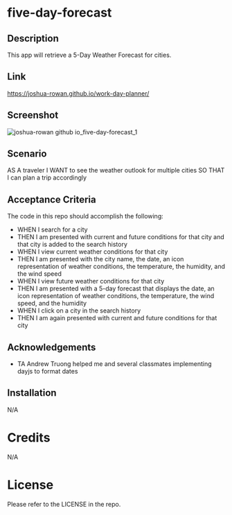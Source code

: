# five-day-forecast

## Description

This app will retrieve a 5-Day Weather Forecast for cities.

## Link
https://joshua-rowan.github.io/work-day-planner/

## Screenshot
![joshua-rowan github io_five-day-forecast_1](https://github.com/joshua-rowan/five-day-forecast/assets/127271690/e1926271-d608-4dc7-9844-7a428b9a83a3)

## Scenario

AS A traveler
I WANT to see the weather outlook for multiple cities
SO THAT I can plan a trip accordingly

## Acceptance Criteria

The code in this repo should accomplish the following:

* WHEN I search for a city
* THEN I am presented with current and future conditions for that city and that city is added to the search history
* WHEN I view current weather conditions for that city
* THEN I am presented with the city name, the date, an icon representation of weather conditions, the temperature, the humidity, and the wind speed
* WHEN I view future weather conditions for that city
* THEN I am presented with a 5-day forecast that displays the date, an icon representation of weather conditions, the temperature, the wind speed, and the humidity
* WHEN I click on a city in the search history
* THEN I am again presented with current and future conditions for that city

## Acknowledgements
* TA Andrew Truong helped me and several classmates implementing dayjs to format dates

## Installation
N/A

# Credits
N/A

# License
Please refer to the LICENSE in the repo.
